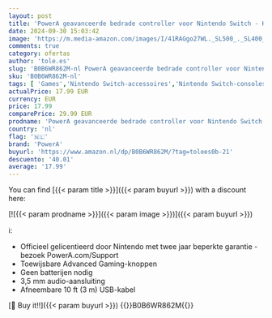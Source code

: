 ```yaml
---
layout: post
title: 'PowerA geavanceerde bedrade controller voor Nintendo Switch - Heldenbeklimming'
date: 2024-09-30 15:03:42
image: 'https://m.media-amazon.com/images/I/41RAGgo27WL._SL500_._SL400_.jpg'
comments: true
category: ofertas
author: 'tole.es'
slug: 'B0B6WR862M-nl PowerA geavanceerde bedrade controller voor Nintendo...'
sku: 'B0B6WR862M-nl'
tags: [ 'Games','Nintendo Switch-accessoires','Nintendo Switch-consoles, -games & -accessoires','Nintendo Switch-controllers','powera','🇳🇱', ]
actualPrice: 17.99 EUR
currency: EUR
price: 17.99
comparePrice: 29.99 EUR
prodname: 'PowerA geavanceerde bedrade controller voor Nintendo Switch - Heldenbeklimming'
country: 'nl'
flag: '🇳🇱'
brand: 'PowerA'
buyurl: 'https://www.amazon.nl/dp/B0B6WR862M/?tag=tolees0b-21'
descuento: '40.01'
average: '17.99'
---
```


You can find [{{< param title >}}]({{< param buyurl >}}) with a discount here:

[![{{< param prodname >}}]({{< param image >}})]({{< param buyurl >}})

ℹ️:

- Officieel gelicentieerd door Nintendo met twee jaar beperkte garantie - bezoek PowerA.com/Support
- Toewijsbare Advanced Gaming-knoppen
- Geen batterijen nodig
- 3,5 mm audio-aansluiting
- Afneembare 10 ft (3 m) USB-kabel

[🛒 Buy it!!]({{< param buyurl >}})
{{<world>}}B0B6WR862M{{</world>}}

